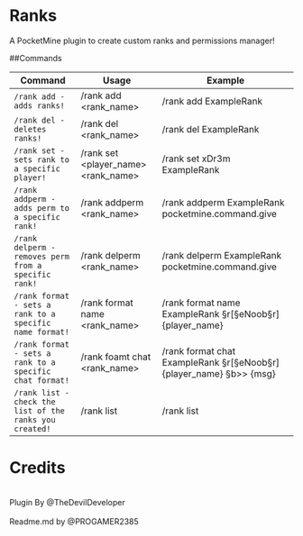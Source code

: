 # Ranks
A PocketMine plugin to create custom ranks and permissions manager!

##Commands

Command | Usage | Example
--- | --- | ---
`/rank add - adds ranks!` | /rank add <rank_name> | /rank add ExampleRank
`/rank del - deletes ranks!` | /rank del <rank_name> | /rank del ExampleRank
`/rank set - sets rank to a specific player!` | /rank set <player_name> <rank_name> | /rank set xDr3m ExampleRank
`/rank addperm - adds perm to a specific rank!` | /rank addperm <rank_name> <permission> | /rank addperm ExampleRank pocketmine.command.give
`/rank delperm - removes perm from a specific rank!` | /rank delperm <rank_name> <permssion> | /rank delperm ExampleRank pocketmine.command.give
`/rank format - sets a rank to a specific name format!` | /rank format name <rank_name> <format> | /rank format name ExampleRank §r[§eNoob§r] {player_name}
`/rank format - sets a rank to a specific chat format!` | /rank foamt chat <rank_name> <format> | /rank format chat ExampleRank §r[§eNoob§r] {player_name} §b>> {msg}
`/rank list - check the list of the ranks you created!` | /rank list | /rank list

# Credits
  <br>Plugin By @TheDevilDeveloper<br>
  <br>Readme.md by @PROGAMER2385<br>
  
